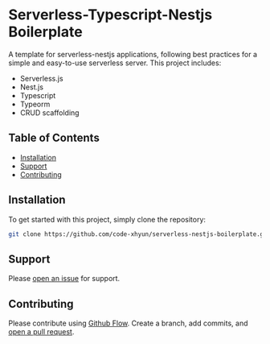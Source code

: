 # Serverless-Typescript-Nestjs Boilerplate

A template for serverless-nestjs applications, following best practices for a simple and easy-to-use serverless server. This project includes:

- Serverless.js
- Nest.js
- Typescript
- Typeorm
- CRUD scaffolding

## Table of Contents

- [Installation](#installation)
- [Support](#support)
- [Contributing](#contributing)

## Installation
To get started with this project, simply clone the repository:

```sh
git clone https://github.com/code-xhyun/serverless-nestjs-boilerplate.git
```


## Support

Please [open an issue](https://github.com/code-xhyun/serverless-nestjs-boilerplate/issues/new) for support.

## Contributing

Please contribute using [Github Flow](https://guides.github.com/introduction/flow/). Create a branch, add commits, and [open a pull request](https://github.com/code-xhyun/serverless-nestjs-boilerplate/compare/).

